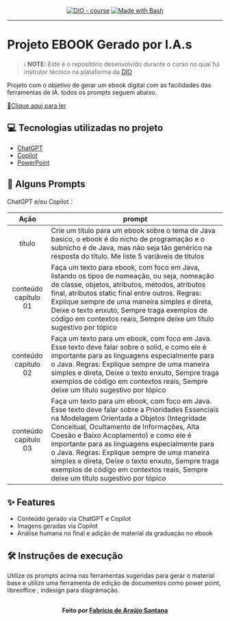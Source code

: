 <p align="center">
<a href="https://dio.me/"><img src="https://img.shields.io/badge/DIO-Course-28DA77?logo=youtube" alt="DIO - course"></a>
<a href="https://www.gnu.org/software/bash/" title="Go to Bash homepage"><img src="https://img.shields.io/badge/Prompt-Project-blue?logo=gnu-bash&amp;logoColor=white" alt="Made with Bash"></a></p>

-------

# Projeto EBOOK Gerado por I.A.s

 > ℹ️ **NOTE:** Este é o repositório desenvolvido durante o curso no qual fui instrutor técnico na plataforma da [DIO](https://dio.me)

Projeto com o objetivo de gerar um ebook digital com as facilidades das ferramentas de IA. todos os prompts
seguem abaixo.

<a href="https://github.com/Fabriciobr5975/Curso-TONNIE-Java-and-AI-in-Europe/blob/main/ebook/Ebook%20-%20Boas%20Práticas%20em%20Java.pdf" title="View PDF now"> 📕Clique aqui para ler</a>

## 💻 Tecnologias utilizadas no projeto

- [ChatGPT](https://chat.openai.com/)
- [Copilot](https://copilot.microsoft.com/)
- [PowerPoint](https://www.microsoft.com/en/microsoft-365/powerpoint)

## 🧠 Alguns Prompts

ChatGPT e/ou Copilot：

|   Ação   | prompt                                                                                                                                                                                                                                                                         |
| :------: | ------------------------------------------------------------------------------------------------------------------------------------------------------------------------------------------------------------------------------------------------------------------------------ |
|  título  | Crie um título para um ebook sobre o tema de Java basico, o ebook é do nicho de programação e o subnicho é de Java, mas não seja tão genérico na resposta do título. Me liste 5 variáveis de títulos                                                       |
| conteúdo capítulo 01 | Faça um texto para ebook, com foco em Java, listando os tipos de nomeação, ou seja, nomeação de classe, objetos, atributos, métodos, atributos final, atributos static final entre outros. Regras: Explique sempre de uma maneira simples e direta, Deixe o texto enxuto, Sempre traga exemplos de código em contextos reais, Sempre deixe um título sugestivo por tópico |
| conteúdo capítulo 02 | Faça um texto para um ebook, com foco em Java. Esse texto deve falar sobre o solid, e como ele é importante para as linguagens especialmente para o Java. Regras: Explique sempre de uma maneira simples e direta, Deixe o texto enxuto, Sempre traga exemplos de código em contextos reais, Sempre deixe um título sugestivo por tópico |
| conteúdo capítulo 03 | Faça um texto para um ebook, com foco em Java. Esse texto deve falar sobre a Prioridades Essenciais na Modelagem Orientada a Objetos (Integridade Conceitual, Ocultamento de Informações, Alta Coesão e Baixo Acoplamento) e como ele é importante para as linguagens especialmente para o Java. Regras: Explique sempre de uma maneira simples e direta, Deixe o texto enxuto, Sempre traga exemplos de código em contextos reais, Sempre deixe um título sugestivo por tópico |

## ✨ Features

- Conteúdo gerado via ChatGPT e Copilot
- Imagens geradas via Copilot
- Análise humana no final e adição de material da graduação no ebook

## 🛠️ Instruções de execução

Utilize os prompts acima nas ferramentas sugeridas para gerar o material base e utilize uma ferramenta de edição de documentos como power point, libreoffice , indesign para diagramação.

##
<h4 align="center">Feito por <a tex href="https://github.com/Fabriciobr5975"> Fabrício de Araújo Santana</a></h4>


